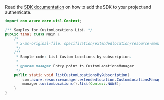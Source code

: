 Read the [SDK documentation](https://github.com/Azure/azure-sdk-for-java/blob/azure-resourcemanager-extendedlocation_1.0.0-beta.1/sdk/extendedlocation/azure-resourcemanager-extendedlocation/README.md) on how to add the SDK to your project and authenticate.

```java
import com.azure.core.util.Context;

/** Samples for CustomLocations List. */
public final class Main {
    /*
     * x-ms-original-file: specification/extendedlocation/resource-manager/Microsoft.ExtendedLocation/stable/2021-08-15/examples/CustomLocationsListBySubscription.json
     */
    /**
     * Sample code: List Custom Locations by subscription.
     *
     * @param manager Entry point to CustomLocationsManager.
     */
    public static void listCustomLocationsBySubscription(
        com.azure.resourcemanager.extendedlocation.CustomLocationsManager manager) {
        manager.customLocations().list(Context.NONE);
    }
}
```
